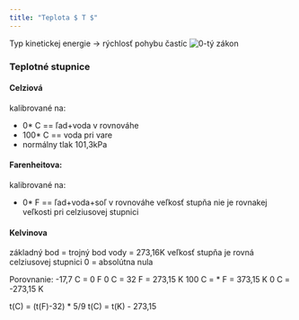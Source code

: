 ```yaml
---
title: "Teplota $ T $"
---
```


Typ kinetickej energie -> rýchlosť pohybu častíc 
![0-tý zákon](termodynamika.md#0-tý%20zákon)

### Teplotné stupnice
#### Celziová
kalibrované na:
 - 0* C == ľad+voda v rovnováhe
 - 100* C == voda pri vare 
 - normálny tlak 101,3kPa

#### Farenheitova:
kalibrované na:
 - 0* F == ľad+voda+soľ v rovnováhe
 veľkosť stupňa nie je rovnakej veľkosti pri celziusovej stupnici	

#### Kelvinova
základný bod = trojný bod vody = 273,16K
veľkosť stupňa je rovná celziusovej stupnici
0 = absolútna nula

Porovnanie:
-17,7 C = 0 F
0 C = 32 F = 273,15 K
100 C = * F = 373,15 K 
0 C = -273,15 K

t(C) = (t(F)-32) * 5/9
t(C) = t(K) - 273,15

